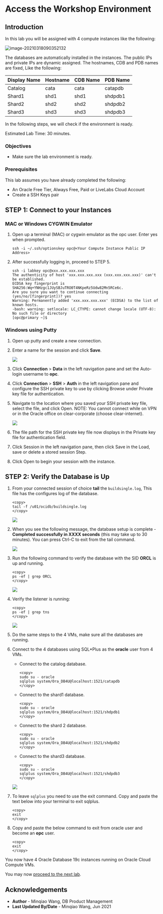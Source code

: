 # Access the Workshop Environment

## Introduction

In this lab you will be assigned with 4 compute instances like the following:

![image-20210318090352132](images/image-20210318090352132.png)

The databases are automatically installed in the instances. The public IPs and private IPs are dynamic assigned. The hostnames, CDB and PDB names are fixed, Like the following:

| Display Name | Hostname | CDB Name | PDB Name |
| ------------ | -------- | -------- | -------- |
| Catalog      | cata     | cata     | catapdb  |
| Shard1       | shd1     | shd1     | shdpdb1  |
| Shard2       | shd2     | shd2     | shdpdb2  |
| Shard3       | shd3     | shd3     | shdpdb3  |

In the following steps, we will check if  the environment is ready.

Estimated Lab Time: 30 minutes.

### Objectives

-   Make sure the lab environment is ready.

### Prerequisites

This lab assumes you have already completed the following:
- An Oracle Free Tier, Always Free, Paid or LiveLabs Cloud Account
- Create a SSH Keys pair



## **STEP 1:** Connect to your Instances

### MAC or Windows CYGWIN Emulator

1.  Open up a terminal (MAC) or cygwin emulator as the opc user.  Enter yes when prompted.

    ````
    ssh -i ~/.ssh/optionskey opc@<Your Compute Instance Public IP Address>
    ````

2. After successfully logging in, proceed to STEP 5.

    ```
    ssh -i labkey opc@xxx.xxx.xxx.xxx
    The authenticity of host 'xxx.xxx.xxx.xxx (xxx.xxx.xxx.xxx)' can't be established.
    ECDSA key fingerprint is SHA256:Wq+YNHzgc1JUySBJuTRO0T4NKpeRz5Udw82Mn5RCe6c.
    Are you sure you want to continue connecting (yes/no/[fingerprint])? yes
    Warning: Permanently added 'xxx.xxx.xxx.xxx' (ECDSA) to the list of known hosts.
    -bash: warning: setlocale: LC_CTYPE: cannot change locale (UTF-8): No such file or directory
    [opc@primary ~]$ 
    ```

    

### Windows using Putty

1.  Open up putty and create a new connection.

2.  Enter a name for the session and click **Save**.

    ![](./images/putty-setup.png " ")

3.  Click **Connection** > **Data** in the left navigation pane and set the Auto-login username to **opc**.

4.  Click **Connection** > **SSH** > **Auth** in the left navigation pane and configure the SSH private key to use by clicking Browse under Private key file for authentication.

5.  Navigate to the location where you saved your SSH private key file, select the file, and click Open.  NOTE:  You cannot connect while on VPN or in the Oracle office on clear-corporate (choose clear-internet).

    ![](./images/putty-auth.png " ")

6.  The file path for the SSH private key file now displays in the Private key file for authentication field.

7.  Click Session in the left navigation pane, then click Save in the Load, save or delete a stored session Step.

8.  Click Open to begin your session with the instance.

## **STEP 2:** Verify the Database is Up

1.  From your connected session of choice **tail** the `buildsingle.log`, This file has the configures log of the database.

    ````
    <copy>
    tail -f /u01/ocidb/buildsingle.log
    </copy>
    ````
    ![](./images/tailOfBuildDBInstanceLog.png " ")

2.  When you see the following message, the database setup is complete - **Completed successfully in XXXX seconds** (this may take up to 30 minutes). You can press Ctrl-C to exit from the tail command.

    ![](./images/tailOfBuildDBInstanceLog_finished.png " ")

3.  Run the following command to verify the database with the SID **ORCL** is up and running.

    ````
    <copy>
    ps -ef | grep ORCL
    </copy>
    ````

    ![](./images/pseforcl.png " ")

4. Verify the listener is running:

    ````
    <copy>
    ps -ef | grep tns
    </copy>
    ````

    ![](./images/pseftns.png " ")

5.  Do the same steps to the 4 VMs, make sure all the databases are running. 

6. Connect to the 4 databases using SQL*Plus as the **oracle** user from 4 VMs.

    - Connect to the catalog database.

        ```
        <copy>
        sudo su - oracle
        sqlplus system/Ora_DB4U@localhost:1521/catapdb
        </copy>
        ```

       

    - Connect to the shard1 database.

        ```
        <copy>
        sudo su - oracle
        sqlplus system/Ora_DB4U@localhost:1521/shdpdb1
        </copy>
        ```

       

    - Connect to the shard 2 database.

        ```
        <copy>
        sudo su - oracle
        sqlplus system/Ora_DB4U@localhost:1521/shdpdb2
        </copy>
        ```

       

    - Connect to the shard3 database.

        ```
        <copy>
        sudo su - oracle
        sqlplus system/Ora_DB4U@localhost:1521/shdpdb3
        </copy>
        ```

       

    ![](./images/sqlplus_login_orclpdb.png " ")
    
6.  To leave `sqlplus` you need to use the exit command. Copy and paste the text below into your terminal to exit sqlplus.

    ````
    <copy>
    exit
    </copy>
    ````

7.  Copy and paste the below command to exit from oracle user and become an **opc** user.

    ````
    <copy>
    exit
    </copy>
    ````

You now have 4 Oracle Database 19c instances running on Oracle Cloud Compute VMs. 

You may now [proceed to the next lab](#next).

## Acknowledgements
* **Author** - Minqiao Wang, DB Product Management 
* **Last Updated By/Date** - Minqiao Wang, Jun 2021


